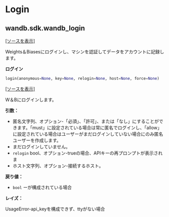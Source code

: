 # Login

## wandb.sdk.wandb\_login

 [\[ソースを表示\]](https://github.com/wandb/client/blob/1d91d968ba0274736fc232dcb1a87a878142891d/wandb/sdk/wandb_login.py#L3)

Weights＆Biasesにログインし、マシンを認証してデータをアカウントに記録します。

 **ログイン**

```python
login(anonymous=None, key=None, relogin=None, host=None, force=None)
```

 [\[ソースを表示\]](https://github.com/wandb/client/blob/1d91d968ba0274736fc232dcb1a87a878142891d/wandb/sdk/wandb_login.py#L22)

 W＆Bにログインします。

**引数：**

*  匿名文字列、オプション-「必須」、「許可」、または「なし」にすることができます。「must」に設定されている場合は常に匿名でログインし、「allow」に設定されている場合はユーザーがまだログインしていない場合にのみ匿名ユーザーを作成します。
* まだログインしていません。
* `relogin` bool、オプション-trueの場合、APIキーの再プロンプトが表示されま
* ホスト文字列、オプション-接続するホスト。

**戻り値：**

* `bool` ーが構成されている場合

**レイズ：**

UsageError-api\_keyを構成できず、ttyがない場合

